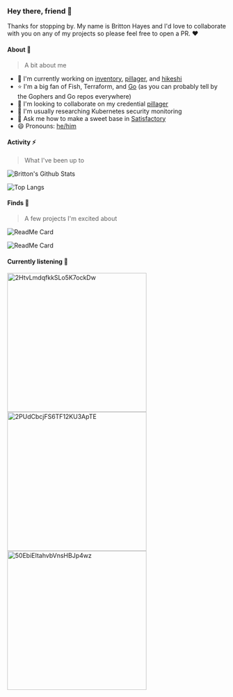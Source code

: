 ### Hey there, friend 👋

Thanks for stopping by. My name is Britton Hayes and I'd love to collaborate with you on any of my projects so please feel free to open a PR. :heart:


#### About 📘

> A bit about me

- 🔭 I'm currently working on [inventory](https://github.com/open-farms/inventory), [pillager](https://github.com/brittonhayes/pillager), and [hikeshi](https://github.com/brittonhayes/hikeshi)
- ⭐ I'm a big fan of Fish, Terraform, and [Go](https://golang.org) (as you can probably tell by the Gophers and Go repos everywhere)
- 🤝 I'm looking to collaborate on my credential [pillager](https://github.com/brittonhayes/pillager)
- 🤔 I'm usually researching Kubernetes security monitoring
- 💬 Ask me how to make a sweet base in [Satisfactory](https://www.satisfactorygame.com/)
- 😄 Pronouns: [he/him](https://pronoun.is/he)



#### Activity ⚡

> What I've been up to




![Britton's Github Stats](https://github-readme-stats.vercel.app/api?username=brittonhayes&show_icons=true&count_private=true&title_color=95c4ce&icon_color=95c4ce&text_color=c6c8d1&bg_color=161821)

![Top Langs](https://github-readme-stats.vercel.app/api/top-langs/?username=brittonhayes&hide=javascript,html,css&title_color=95c4ce&icon_color=95c4ce&text_color=c6c8d1&bg_color=161821)



#### Finds 🔬

> A few projects I'm excited about




![ReadMe Card](https://github-readme-stats.vercel.app/api/pin/?username=princjef&repo=gomarkdoc&title_color=95c4ce&icon_color=95c4ce&text_color=c6c8d1&bg_color=161821)

![ReadMe Card](https://github-readme-stats.vercel.app/api/pin/?username=BurntSushi&repo=ripgrep&title_color=95c4ce&icon_color=95c4ce&text_color=c6c8d1&bg_color=161821)




#### Currently listening 🎵

<img src="https://mosaic.scdn.co/640/ab67616d0000b27354a49b442251370c60b195eeab67616d0000b273a9636c3bb63f70c1590cb109ab67616d0000b273b88baf83b9be0aac0d2455cfab67616d0000b273f3644792b8357581a6f15e17" alt="2HtvLmdqfkkSLo5K7ockDw" height=320/>

<img src="https://mosaic.scdn.co/640/ab67616d0000b2730846775682a5e57b0acf5081ab67616d0000b2736c8c3ab9a3e02699bfb5cd75ab67616d0000b27382f9461fa96ec121d7bddc65ab67616d0000b273dc64b9b320f37d29c290b142" alt="2PUdCbcjFS6TF12KU3ApTE" height=320/>

<img src="https://mosaic.scdn.co/640/ab67616d0000b2731b0e4f75874313f1ea8ab3aaab67616d0000b273365b94ad5ffb1ca40195a748ab67616d0000b27375766ab4b79392913bbbb338ab67616d0000b2739d23ed35d0e8497351fcf7f3" alt="50EbiEItahvbVnsHBJp4wz" height=320/>
